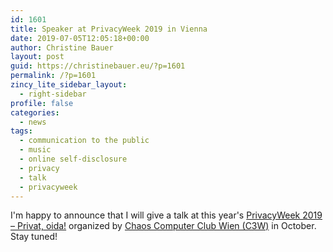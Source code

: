 ```yaml
---
id: 1601
title: Speaker at PrivacyWeek 2019 in Vienna
date: 2019-07-05T12:05:18+00:00
author: Christine Bauer
layout: post
guid: https://christinebauer.eu/?p=1601
permalink: /?p=1601
zincy_lite_sidebar_layout:
  - right-sidebar
profile: false
categories:
  - news
tags:
  - communication to the public
  - music
  - online self-disclosure
  - privacy
  - talk
  - privacyweek
---
```

I'm happy to announce that I will give a talk at this year's <a href="https://privacyweek.at" rel="noopener noreferrer" target="_blank">PrivacyWeek 2019 &ndash; Privat, oida!</a> organized by  <a href="https://c3w.at/" rel="noopener noreferrer" target="_blank">Chaos Computer Club Wien (C3W)</a> in October. Stay tuned!